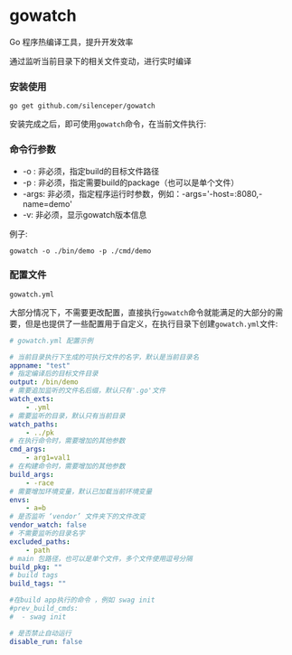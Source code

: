 # gowatch

Go 程序热编译工具，提升开发效率

通过监听当前目录下的相关文件变动，进行实时编译

### 安装使用

```
go get github.com/silenceper/gowatch
```

安装完成之后，即可使用`gowatch`命令，在当前文件执行:

### 命令行参数

+ -o : 非必须，指定build的目标文件路径
+ -p : 非必须，指定需要build的package（也可以是单个文件）
+ -args: 非必须，指定程序运行时参数，例如：-args='-host=:8080,-name=demo'
+ -v: 非必须，显示gowatch版本信息

例子:

```
gowatch -o ./bin/demo -p ./cmd/demo
```

### 配置文件

```
gowatch.yml
```

大部分情况下，不需要更改配置，直接执行`gowatch`命令就能满足的大部分的需要，但是也提供了一些配置用于自定义，在执行目录下创建`gowatch.yml`文件:

```yml
# gowatch.yml 配置示例

# 当前目录执行下生成的可执行文件的名字，默认是当前目录名
appname: "test"
# 指定编译后的目标文件目录
output: /bin/demo
# 需要追加监听的文件名后缀，默认只有'.go'文件
watch_exts:
    - .yml
# 需要监听的目录，默认只有当前目录
watch_paths:
    - ../pk
# 在执行命令时，需要增加的其他参数
cmd_args:
    - arg1=val1
# 在构建命令时，需要增加的其他参数
build_args:
    - -race
# 需要增加环境变量，默认已加载当前环境变量
envs:
    - a=b
# 是否监听 ‘vendor’ 文件夹下的文件改变
vendor_watch: false
# 不需要监听的目录名字
excluded_paths:
    - path
# main 包路径，也可以是单个文件，多个文件使用逗号分隔
build_pkg: ""
# build tags
build_tags: ""

#在build app执行的命令 ，例如 swag init	
#prev_build_cmds:	
#  - swag init

# 是否禁止自动运行
disable_run: false
```